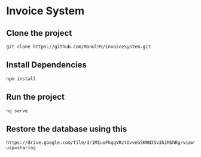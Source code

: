 # Invoice System
## Clone the project
````
git clone https://github.com/Manul99/InvoiceSystem.git
````

## Install Dependencies
````
npm install
````

## Run the project
````
ng serve
````
## Restore the database using this
````
https://drive.google.com/file/d/1MIuoFhqqVRztOvveG5KRN35v3kiMbhRg/view?usp=sharing
````
